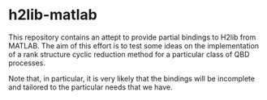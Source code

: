 # h2lib-matlab
This repository contains an attept to provide partial bindings to H2lib
from MATLAB. The aim of this effort is to test some ideas on the implementation
of a rank structure cyclic reduction method for a particular class of 
QBD processes. 

Note that, in particular, it is very likely that the bindings will be 
incomplete and tailored to the particular needs that we have. 
